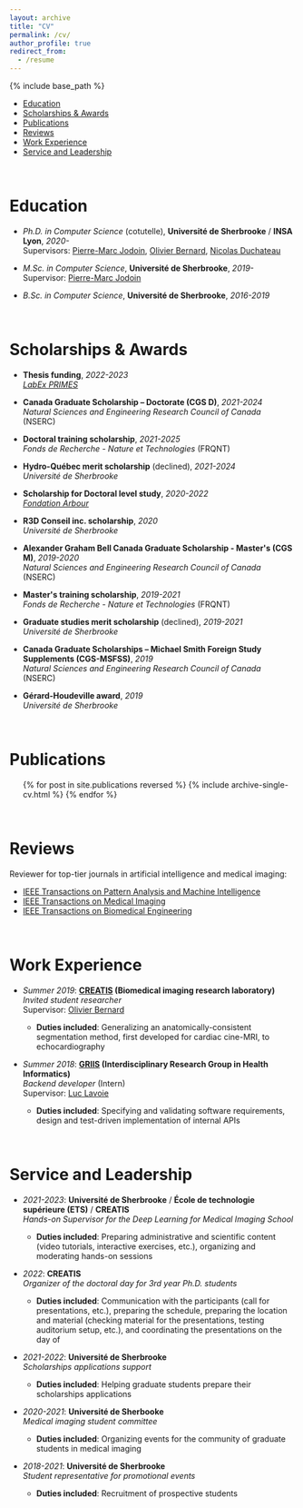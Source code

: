```yaml
---
layout: archive
title: "CV"
permalink: /cv/
author_profile: true
redirect_from:
  - /resume
---
```


{% include base_path %}

- [Education](#education)
- [Scholarships & Awards](#scholarships--awards)
- [Publications](#publications)
- [Reviews](#reviews)
- [Work Experience](#work-experience)
- [Service and Leadership](#service-and-leadership)

&nbsp;

Education
======
* *Ph.D. in Computer Science* (cotutelle), **Université de Sherbrooke** / **INSA Lyon**, *2020-*  
Supervisors: [Pierre-Marc Jodoin](https://info.usherbrooke.ca/pmjodoin/index.html), [Olivier Bernard](https://www.creatis.insa-lyon.fr/~bernard/index.html), [Nicolas Duchateau](https://www.creatis.insa-lyon.fr/~duchateau/)

* *M.Sc. in Computer Science*, **Université de Sherbrooke**, *2019-*  
Supervisor: [Pierre-Marc Jodoin](https://info.usherbrooke.ca/pmjodoin/index.html)

* *B.Sc. in Computer Science*, **Université de Sherbrooke**, *2016-2019*

&nbsp;

Scholarships & Awards
======
* **Thesis funding**, *2022-2023*  
[*LabEx PRIMES*](https://primes.universite-lyon.fr)

* **Canada Graduate Scholarship – Doctorate (CGS D)**, *2021-2024*  
*Natural Sciences and Engineering Research Council of Canada* (NSERC)

* **Doctoral training scholarship**, *2021-2025*  
*Fonds de Recherche - Nature et Technologies* (FRQNT)

* **Hydro-Québec merit scholarship** (declined), *2021-2024*  
*Université de Sherbrooke*

* **Scholarship for Doctoral level study**, *2020-2022*  
[*Fondation Arbour*](https://www.fondationarbour.com/en/)

* **R3D Conseil inc. scholarship**, *2020*  
*Université de Sherbrooke*

* **Alexander Graham Bell Canada Graduate Scholarship - Master's (CGS M)**, *2019-2020*  
*Natural Sciences and Engineering Research Council of Canada* (NSERC)

* **Master's training scholarship**, *2019-2021*  
*Fonds de Recherche - Nature et Technologies* (FRQNT)

* **Graduate studies merit scholarship** (declined), *2019-2021*  
*Université de Sherbrooke*

* **Canada Graduate Scholarships – Michael Smith Foreign Study Supplements (CGS-MSFSS)**, *2019*  
*Natural Sciences and Engineering Research Council of Canada* (NSERC)

* **Gérard-Houdeville award**, *2019*  
*Université de Sherbrooke*

&nbsp;

Publications
======
  <ul>{% for post in site.publications reversed %}
    {% include archive-single-cv.html %}
  {% endfor %}</ul>

&nbsp;

Reviews
======
Reviewer for top-tier journals in artificial intelligence and medical imaging:
* [IEEE Transactions on Pattern Analysis and Machine Intelligence](https://ieeexplore.ieee.org/xpl/RecentIssue.jsp?punumber=34)
* [IEEE Transactions on Medical Imaging](https://ieeexplore.ieee.org/xpl/RecentIssue.jsp?punumber=42)
* [IEEE Transactions on Biomedical Engineering](https://ieeexplore.ieee.org/xpl/RecentIssue.jsp?punumber=10)
  
<!-- Talks
======
  <ul>{% for post in site.talks %}
    {% include archive-single-talk-cv.html %}
  {% endfor %}</ul> -->
  
<!-- Teaching
======
  <ul>{% for post in site.teaching %}
    {% include archive-single-cv.html %}
  {% endfor %}</ul> -->

&nbsp;

Work Experience
======
* *Summer 2019*: **[CREATIS](https://www.creatis.insa-lyon.fr/site7/en) (Biomedical imaging research laboratory)**  
*Invited student researcher*  
Supervisor: [Olivier Bernard](https://www.creatis.insa-lyon.fr/~bernard/index.html)
  * **Duties included**: Generalizing an anatomically-consistent segmentation method, first developed for cardiac cine-MRI, to echocardiography

* *Summer 2018*: **[GRIIS](https://griis.ca) (Interdisciplinary Research Group in Health Informatics)**  
*Backend developer* (Intern)  
Supervisor: [Luc Lavoie](http://info.usherbrooke.ca/llavoie/)
  * **Duties included**: Specifying and validating software requirements, design and test-driven implementation of internal APIs

&nbsp;

Service and Leadership
======
* *2021-2023*: **Université de Sherbrooke** / **École de technologie supérieure (ETS)** / **CREATIS**  
*Hands-on Supervisor for the Deep Learning for Medical Imaging School*
  * **Duties included**: Preparing administrative and scientific content (video tutorials, interactive exercises, etc.), organizing and moderating hands-on sessions

* *2022*: **CREATIS**  
*Organizer of the doctoral day for 3rd year Ph.D. students*
  * **Duties included**: Communication with the participants (call for presentations, etc.), preparing the schedule, preparing the location and material (checking material for the presentations, testing auditorium setup, etc.), and coordinating the presentations on the day of

* *2021-2022*: **Université de Sherbrooke**  
*Scholarships applications support*
  * **Duties included**: Helping graduate students prepare their scholarships applications

* *2020-2021*: **Université de Sherbooke**  
*Medical imaging student committee*
  * **Duties included**: Organizing events for the community of graduate students in medical imaging

* *2018-2021*: **Université de Sherbrooke**  
*Student representative for promotional events*
  * **Duties included**: Recruitment of prospective students
